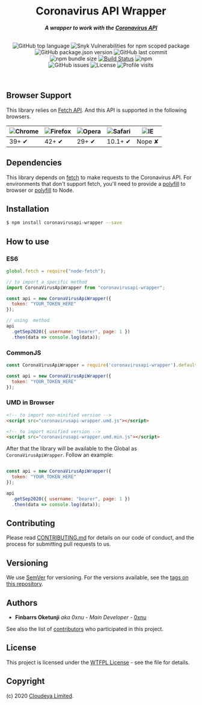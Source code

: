 <div align="center">
	<h1>Coronavirus API Wrapper</h1>
	<strong> <i>A wrapper to work with the <a href="https://www.covid19api.dev/">Coronavirus API</a></i></strong><br><br>

![GitHub top language](https://img.shields.io/github/languages/top/Cloudeya/coronavirusapi-wrapper)
![Snyk Vulnerabilities for npm scoped package](https://img.shields.io/snyk/vulnerabilities/npm/coronavirusapi-wrapper)
![GitHub package.json version](https://img.shields.io/github/package-json/v/Cloudeya/coronavirusapi-wrapper)
![GitHub last commit](https://img.shields.io/github/last-commit/Cloudeya/coronavirusapi-wrapper)<br>
![npm bundle size](https://img.shields.io/bundlephobia/minzip/coronavirusapi-wrapper)
[![Build Status](https://travis-ci.org/Cloudeya/coronavirusapi-wrapper.svg?branch=master)](https://travis-ci.org/Cloudeya/coronavirusapi-wrapper)
![npm](https://img.shields.io/npm/dw/coronavirusapi-wrapper)<br>
![GitHub issues](https://img.shields.io/github/issues-raw/Cloudeya/coronavirusapi-wrapper)
![License](https://img.shields.io/github/license/Cloudeya/coronavirusapi-wrapper)
![Profile visits](https://badges.pufler.dev/visits/Cloudeya/coronavirusapi-wrapper)

</div>
<br>

## Browser Support

This library relies on [Fetch API](https://fetch.spec.whatwg.org/). And this API is supported in the following browsers.

![Chrome](https://cloud.githubusercontent.com/assets/398893/3528328/23bc7bc4-078e-11e4-8752-ba2809bf5cce.png) | ![Firefox](https://cloud.githubusercontent.com/assets/398893/3528329/26283ab0-078e-11e4-84d4-db2cf1009953.png) | ![Opera](https://cloud.githubusercontent.com/assets/398893/3528330/27ec9fa8-078e-11e4-95cb-709fd11dac16.png) | ![Safari](https://cloud.githubusercontent.com/assets/398893/3528331/29df8618-078e-11e4-8e3e-ed8ac738693f.png) | ![IE](https://cloud.githubusercontent.com/assets/398893/3528325/20373e76-078e-11e4-8e3a-1cb86cf506f0.png) |
--- | --- | --- | --- | --- |
39+ ✔ | 42+ ✔ | 29+ ✔ | 10.1+ ✔ | Nope ✘ |

## Dependencies

This library depends on [fetch](https://fetch.spec.whatwg.org/) to make requests to the Coronavirus API. For environments that don't support fetch, you'll need to provide a [polyfill](https://github.com/github/fetch) to browser or [polyfill](https://github.com/bitinn/node-fetch) to Node.

## Installation

```sh
$ npm install coronavirusapi-wrapper --save
```

## How to use

### ES6

```js
global.fetch = require("node-fetch");

// to import a specific method
import CoronaVirusApiWrapper from "coronavirusapi-wrapper";

const api = new CoronaVirusApiWrapper({
  token: "YOUR_TOKEN_HERE"
});

// using  method
api
  .getSep2020({ username: "bearer", page: 1 })
  .then(data => console.log(data));
```

### CommonJS

```js
const CoronaVirusApiWrapper = require('coronavirusapi-wrapper').default;

const api = new CoronaVirusApiWrapper({
  token: "YOUR_TOKEN_HERE"
});
```

### UMD in Browser

```html
<!-- to import non-minified version -->
<script src="coronavirusapi-wrapper.umd.js"></script>

<!-- to import minified version -->
<script src="coronavirusapi-wrapper.umd.min.js"></script>
```

After that the library will be available to the Global as `CoronaVirusApiWrapper`. Follow an example:

```js

const api = new CoronaVirusApiWrapper({
  token: "YOUR_TOKEN_HERE"
});

api
  .getSep2020({ username: "bearer", page: 1 })
  .then(data => console.log(data));
```

## Contributing

Please read [CONTRIBUTING.md](https://gist.github.com/PurpleBooth/b24679402957c63ec426) for details on our code of conduct, and the process for submitting pull requests to us.

## Versioning

We use [SemVer](http://semver.org/) for versioning. For the versions available, see the [tags on this repository](https://github.com/Cloudeya/coronavirusapi-wrapper/tags).

## Authors

- **Finbarrs Oketunji** _aka 0xnu_ - _Main Developer_ - [0xnu](https://github.com/0xnu)

See also the list of [contributors](https://github.com/Cloudeya/coronavirusapi-wrapper/contributors) who participated in this project.

## License

This project is licensed under the [WTFPL License](LICENSE) - see the file for details.

## Copyright

(c) 2020 [Cloudeya Limited](https://cloudeya.org).

